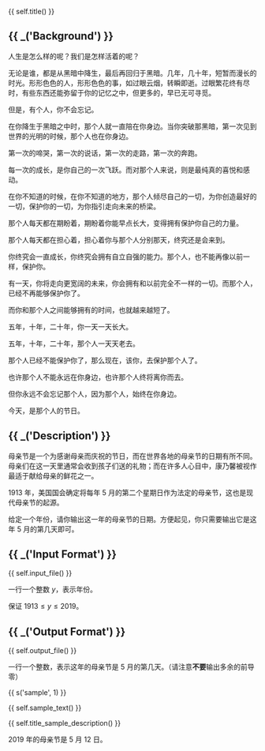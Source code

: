 {{ self.title() }}

## {{ _('Background') }}

人生是怎么样的呢？我们是怎样活着的呢？

无论是谁，都是从黑暗中降生，最后再回归于黑暗。几年，几十年，短暂而漫长的时光。形形色色的人，形形色色的事，如过眼云烟，转瞬即逝。过眼繁花终有尽时，有些东西还能弥留于你的记忆之中，但更多的，早已无可寻觅。

但是，有个人，你不会忘记。

在你降生于黑暗之中时，那个人就一直陪在你身边。当你突破那黑暗，第一次见到世界的光明的时候，那个人也在你身边。

第一次的啼哭，第一次的说话，第一次的走路，第一次的奔跑。

每一次的成长，是你自己的一次飞跃。而对那个人来说，则是最纯真的喜悦和感动。

在你不知道的时候，在你不知道的地方，那个人倾尽自己的一切，为你创造最好的一切，保护你的一切，为你指引走向未来的桥梁。

那个人每天都在期盼着，期盼着你能早点长大，变得拥有保护你自己的力量。

那个人每天都在担心着，担心着你与那个人分别那天，终究还是会来到。

你终究会一直成长，你终究会拥有自立自强的能力。那个人，也不能再像以前一样，保护你。

有一天，你将走向更宽阔的未来，你会拥有和以前完全不一样的一切。而那个人，已经不再能够保护你了。

而你和那个人之间能够拥有的时间，也就越来越短了。

五年，十年，二十年，你一天一天长大。

五年，十年，二十年，那个人一天天老去。

那个人已经不能保护你了，那么现在，该你，去保护那个人了。

也许那个人不能永远在你身边，也许那个人终将离你而去。

但你永远不会忘记那个人，因为那个人，始终在你身边。

今天，是那个人的节日。

## {{ _('Description') }}

母亲节是一个为感谢母亲而庆祝的节日，而在世界各地的母亲节的日期有所不同。母亲们在这一天里通常会收到孩子们送的礼物；而在许多人心目中，康乃馨被视作最适于献给母亲的鲜花之一。

1913 年，美国国会确定将每年 5 月的第二个星期日作为法定的母亲节，这也是现代母亲节的起源。

给定一个年份，请你输出这一年的母亲节的日期。方便起见，你只需要输出它是这年 5 月的第几天即可。

## {{ _('Input Format') }}

{{ self.input_file() }}

一行一个整数 $y$，表示年份。

保证 $1913\leq y\leq 2019$。

## {{ _('Output Format') }}

{{ self.output_file() }}

一行一个整数，表示这年的母亲节是 5 月的第几天。（请注意**不要**输出多余的前导零）

{{ s('sample', 1) }}

{{ self.sample_text() }}

{{ self.title_sample_description() }}

2019 年的母亲节是 5 月 12 日。